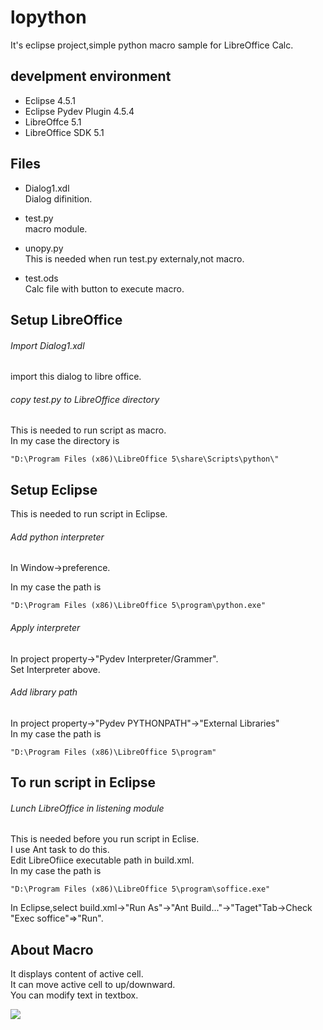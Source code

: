 lopython
=====
It's eclipse project,simple python macro sample for LibreOffice Calc.  

develpment environment
-----
+ Eclipse 4.5.1  
+ Eclipse Pydev Plugin 4.5.4  
+ LibreOffce 5.1  
+ LibreOffice SDK 5.1

Files
-----
+ Dialog1.xdl   
Dialog difinition.

+ test.py  
macro module.  

+ unopy.py  
This is needed when run test.py externaly,not macro.

+ test.ods  
Calc file with button to execute macro.

Setup LibreOffice
-----
###### Import Dialog1.xdl   
import this dialog to libre office.

###### copy test.py to LibreOffice directory
This is needed to run script as macro.  
In my case the directory is  
```
"D:\Program Files (x86)\LibreOffice 5\share\Scripts\python\"
```

Setup Eclipse
-----
This is needed to run script in Eclipse.  
###### Add python interpreter
In Window->preference.  

In my case the path is  
```
"D:\Program Files (x86)\LibreOffice 5\program\python.exe"
```

###### Apply interpreter
In project property->"Pydev Interpreter/Grammer".  
Set Interpreter above.

###### Add library path
In project property->"Pydev PYTHONPATH"->"External Libraries"  
In my case the path is  
```
"D:\Program Files (x86)\LibreOffice 5\program"
```

To run script in Eclipse
-----
###### Lunch LibreOffice in listening module
This is needed before you run script in Eclise.  
I use Ant task to do this.  
Edit LibreOfiice executable path in build.xml.  
In my case the path is  
```
"D:\Program Files (x86)\LibreOffice 5\program\soffice.exe"
```  
In Eclipse,select build.xml->"Run As"->"Ant Build..."->"Taget"Tab->Check "Exec soffice"=>"Run".

About Macro
-----
It displays content of active cell.  
It can move active cell to up/downward.  
You can modify text in textbox.   

<img src="http://www.geocities.jp/tripod31hoge/images/lopython.jpg"/>
